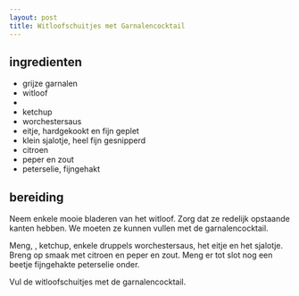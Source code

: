 ```yaml
---
layout: post
title: Witloofschuitjes met Garnalencocktail
---
```


## ingredienten
* grijze garnalen
* witloof
* 
* ketchup
* worchestersaus
* eitje, hardgekookt en fijn geplet
* klein sjalotje, heel fijn gesnipperd
* citroen
* peper en zout
* peterselie, fijngehakt

## bereiding

Neem enkele mooie bladeren van het witloof. Zorg dat ze redelijk opstaande kanten hebben. We moeten ze kunnen vullen met de garnalencocktail.

Meng, , ketchup, enkele druppels worchestersaus, het eitje en het sjalotje. Breng op smaak met citroen en peper en zout. Meng er tot slot nog een beetje fijngehakte peterselie onder.

Vul de witloofschuitjes met de garnalencocktail.

